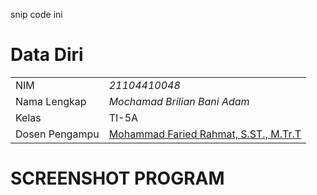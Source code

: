 snip code ini

# Data Diri

|  |  |
|--|--|
| NIM | *21104410048* |
| Nama Lengkap | *Mochamad Brilian Bani Adam* |
| Kelas | TI-5A |
| Dosen Pengampu | [Mohammad Faried Rahmat, S.ST., M.Tr.T](https://github.com/fariedrahmat) |

# SCREENSHOT PROGRAM
